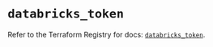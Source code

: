 # `databricks_token`

Refer to the Terraform Registry for docs: [`databricks_token`](https://registry.terraform.io/providers/databricks/databricks/1.87.1/docs/resources/token).
